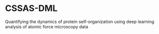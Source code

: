 # CSSAS-DML

Quantifying the dynamics of protein self-organization using deep learning analysis of atomic force microscopy data
